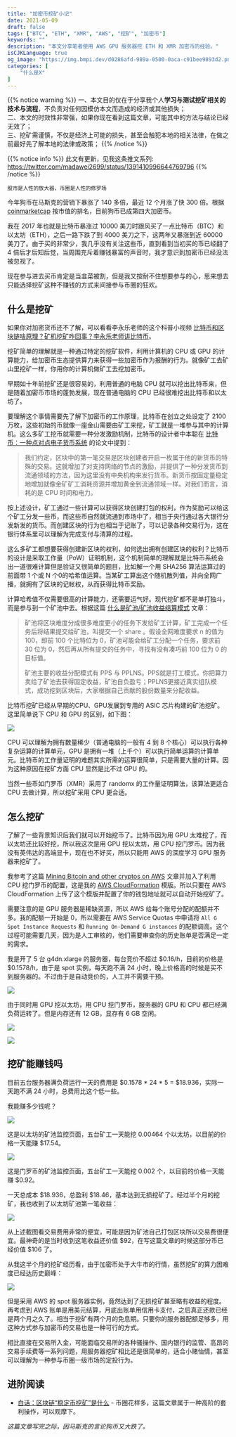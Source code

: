 ```yaml
---
title: "加密币挖矿小记"
date: 2021-05-09
draft: false
tags: ["BTC", "ETH", "XMR", "AWS", "挖矿", "加密币"]
keywords: ""
description: "本文分享笔者使用 AWS GPU 服务器挖 ETH 和 XMR 加密币的经验。"
isCJKLanguage: true
og_image: "https://img.bmpi.dev/d0286afd-989a-0500-0aca-c91bee9893d2.png"
categories: [
    "什么是X"
]
---
```


{{% notice warning %}}
一、本文目的仅在于分享我个人<strong>学习与测试挖矿相关的技术与流程</strong>，不负责对任何因模仿本文而造成的经济或其他损失；<br>
二、本文的时效性非常强，如果你现在看到这篇文章，可能其中的方法与结论已经无效了；<br>
三、挖矿需谨慎，不仅是经济上可能的损失，甚至会触犯本地的相关法律，在做之前最好先了解本地的法律或政策；
{{% /notice %}}

{{% notice info %}}
此文有更新，见我这条推文系列: https://twitter.com/madawei2699/status/1391410996644769796
{{% /notice %}}

```text
股市是人性的放大器，币圈是人性的修罗场
```

今年狗币在马斯克的营销下暴涨了 140 多倍，最近 12 个月涨了快 300 倍。根据 [coinmarketcap](https://coinmarketcap.com/) 按市值的排名，目前狗币已成第四大加密币。

我在 2017 年也就是比特币暴涨过 10000 美刀时跟风买了一点比特币（BTC）和以太坊（ETH），之后一路下跌了到 4000 美刀之下，这两年又暴涨到近 60000 美刀了。由于买的非常少，我几乎没有关注这些币，直到看到当初买的币已经翻了 4 倍后才后知后觉，当周围充斥着赚钱暴富的声音时，我才意识到加密币已经没法被忽视了。

现在参与进去买币肯定是当韭菜被割，但是我又按耐不住想要参与的心，思来想去只能选择挖矿这种不赚钱的方式来间接参与币圈的狂欢。

## 什么是挖矿

如果你对加密货币还不了解，可以看看李永乐老师的这个科普小视频 [比特币和区块链啥原理？矿机挖矿咋回事？李永乐老师讲比特币](https://www.bilibili.com/video/av45247943/)。

挖矿简单的理解就是一种通过特定的挖矿软件，利用计算机的 CPU 或 GPU 的计算能力，给加密币生态提供算力来获得一些加密币作为报酬的行为。就像矿工去矿山里挖矿一样，你用你的计算机做矿工去挖加密币。

早期如十年前挖矿还是很容易的，利用普通的电脑 CPU 就可以挖出比特币来，但是随着加密币市场的蓬勃发展，现在普通电脑的 CPU 已经很难挖出比特币和以太坊了。

要理解这个事情需要先了解下加密币的工作原理，比特币在创立之处设定了 2100 万枚，这些初始的币就像一座金山需要由矿工来挖，矿工就是一堆参与其中的计算机。这么多矿工挖币就需要一种分发激励机制，比特币的设计者中本聪在 [比特币：一种点对点电子货币系统](https://bitcoin.org/files/bitcoin-paper/bitcoin_zh_cn.pdf) 的论文中提到：

> 我们约定，区块中的第一笔交易是区块创建者开启一枚属于他的新货币的特殊的交易。这就增加了对支持网络的节点的激励，并提供了一种分发货币到流通领域的方法，因为这里没有中央机构来发行货币。新货币按固定量稳定地增加就像金矿矿工消耗资源并增加黄金到流通领域一样。对我们而言，消耗的是 CPU 时间和电力。

按上述设计，矿工通过一些计算可以获得区块创建打包的权利，作为奖励可以给这个矿工分发一些币，而这些币自然就流通到市场中了，相当于央行通过各大银行分发新发的货币。而创建区块的行为也相当于记账了，可以记录各种交易行为，这在银行体系里可以理解为完成支付与清算的过程。

这么多矿工都想要获得创建新区块的权利，如何选出拥有创建区块的权利？比特币的设计是采取工作量（PoW）证明机制，这个机制简单的理解就是比特币系统会出一道很难计算但是验证又很简单的题目，比如解一个用 SHA256 算法运算过的前面带 1 个或 N 个0的哈希值运算。当某矿工算出这个随机散列值，并向全网广播，就拥有了区块的记帐权，从而获得比特币奖励。

计算哈希值不仅需要很高的计算能力，还需要运气好。现代挖矿都不是单打独斗，而是参与到一个矿池中去。根据这篇 [什么是矿池/矿池收益结算模式](https://zhuanlan.zhihu.com/p/37385527) 文章：

> 矿池将区块难度分成很多难度更小的任务下发给矿工计算，矿工完成一个任务后将结果提交给矿池，叫提交一个 share 。假设全网难度要求 n 的值为 100，即前 100 个比特位为 0，矿池可能会给矿工分配一个任务，要求前 30 位为 0，然后再从所有提交的任务中，寻找有没有凑巧前 100 位为 0 的目标值。
> 
> 矿池主要的收益分配模式有 PPS 与 PPLNS。PPS就是打工模式，你把算力卖给了矿池去获得固定收益，矿池自负盈亏；PPLNS更接近真实组队模式，成功挖到区块后，大家根据自己贡献的股份数量来分配收益。

比特币挖矿已经从早期的CPU、GPU发展到专用的 ASIC 芯片构建的矿池挖矿。这里简单说下 CPU 和 GPU 的区别，如下图：

![](https://img.bmpi.dev/f4053df3-d840-33cd-1258-f3b09e59ed6a.png)

CPU 可以理解为拥有数量稀少（普通电脑的一般有 4 到 8 个核心）可以执行各种复杂运算的计算单元，GPU 是拥有一堆（上千个）可以执行简单运算的计算单元。比特币的工作量证明的难题其实所需的运算很简单，只是需要大量的计算。因为这种原因在挖矿方面 CPU 显然是比不过 GPU 的。

当然一些币如门罗币（XMR）采用了 randomx 的工作量证明算法，该算法更适合 CPU 去做计算，所以挖矿采用 CPU 更合适。

## 怎么挖矿

了解了一些背景知识后我们就可以开始挖币了。比特币因为用 GPU 太难挖了，而以太坊还比较好挖，所以我这次是用 GPU 挖以太坊，用 CPU 挖门罗币。因为我没有英伟达的高端显卡，现在也不好买，所以只能用 AWS 的深度学习 GPU 服务器来挖矿了。

我参考了这篇 [Mining Bitcoin and other cryptos on AWS](https://michael-ludvig.medium.com/mining-bitcoin-and-other-crypto-on-aws-eb172940059f) 文章并加入了利用 CPU 挖门罗币的配置，这是我的 [AWS CloudFormation](https://github.com/bmpi-dev/aws-ethereum-miner) 模版。所以只要在 AWS CloudFormation 上传了这个模版并配置了你的钱包地址就可以自动开始挖矿了。

需要注意的是 GPU 服务器是稀缺资源，所以 AWS 给每个账号分配的配额并不多。我的配额一开始是 0，所以需要在 AWS Service Quotas 中申请将 `All G Spot Instance Requests` 和 `Running On-Demand G instances` 的配额调高。这个过程可能需要几天，因为是人工审核的，他们需要审查你的历史账单是否满足一定的需求。

我是开了 5 台 g4dn.xlarge 的服务器，每台竞价不超过 $0.16/h，目前的价格是 $0.1578/h，由于是 spot 实例，每天跑不满 24 小时，晚上价格高的时候是买不到服务器的。不过由于是自动竞价的，人工并不需要干预。

![](https://img.bmpi.dev/ca63dfc6-9df7-35f0-cb71-931812079a3c.png)

由于同时用 GPU 挖以太坊，用 CPU 挖门罗币，服务器的 GPU 和 CPU 都已经满负荷运转了。但是内存还有 12 GB，显存有 6 GB 空闲。

![](https://img.bmpi.dev/663abc4d-4469-4be0-9d49-75c7e75375f7.png)

![](https://img.bmpi.dev/2ede5b69-a38f-ef3a-8553-88effa533f22.png)

## 挖矿能赚钱吗

目前五台服务器满负荷运行一天的费用是 $0.1578 * 24 * 5 = $18.936，实际一天跑不满 24 小时，总费用比这个低一些。

我能赚多少钱呢？

![](https://img.bmpi.dev/d0286afd-989a-0500-0aca-c91bee9893d2.png)

这是以太坊的矿池监控页面，五台矿工一天能挖 0.00464 个以太坊，以目前的价格一天能赚 $17.54。

![](https://img.bmpi.dev/9a9600b1-0620-9d35-bd49-50553671f5ad.png)

这是门罗币的矿池监控页面，五台矿工一天能挖 0.002 个，以目前的价格一天能赚 $0.92。

一天总成本 $18.936，总盈利 $18.46，基本达到无损挖矿了。经过半个月的挖矿，我也收到了以太坊矿池第一笔收益：

![](https://img.bmpi.dev/de882a49-f3cb-b528-c68e-e43883c7b460.png)

从上述截图看交易费用非常的便宜，可能是因为矿池自己打包区块所以交易费很便宜。最神奇的是当时收到这笔收益还价值 $92，在写这篇文章的时候这部分币已经价值 $106 了。

从我这半个月的挖矿经历看，由于加密币处于大牛市的行情，虽然挖矿的算力困难度已经达历史巅峰：

![](https://img.bmpi.dev/c7c97890-7016-152d-83ad-3ba0526e243d.png)

但是采用 AWS 的 spot 服务器实例，竟然达到了无损挖矿甚至略有收益的程度。再考虑到 AWS 账单是用美元结算，月底出账单用信用卡支付，之后真正还款已经是两个月之久了。相当于挖矿有两个月的免息期。只要你的服务器配额足够多，用这种方式参与加密币的交易也是一种可行的方式。

相比直接在交易所入金，可能面临交易所的各种骚操作、国内银行的监管、高昂的交易手续费等一系列问题，用服务器挖矿相比还是很简单的，适合小赌怡情，甚至可以理解为一种参与币圈一级市场的定投行为。

## 进阶阅读

- [白话：区块链“稳定币挖矿”是什么](https://taresky.com/stable-lps) - 币圈花样多，这篇文章属于一种高阶的套利操作，可以观摩下。

*这篇文章写完之际，因马斯克的言论狗币又大跌了。*
